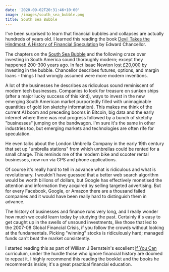 ```yaml
---
date: '2020-09-02T20:31:46+10:00'
image: /images/south_sea_bubble.png
title: South Sea Bubble
---
```


I've been surprised to learn that financial bubbles and collapses are actually hundreds of years old.
I learned this reading the book [Devil Takes the Hindmost: A History of Financial Speculation](https://www.goodreads.com/book/show/91360.Devil_Take_the_Hindmost) by Edward Chancellor.

The chapters on the [South Sea Bubble](https://en.wikipedia.org/wiki/South_Sea_Company) and the following craze over investing in South America sound thoroughly modern; except they happened 200-300 years ago.
In fact Isaac Newton [lost £20,000](https://royalsocietypublishing.org/doi/10.1098/rsnr.2018.0018) by investing in the bubble.
Chancellor describes futures, options, and margin loans - things I had wrongly assumed were more modern inventions.

A lot of the businesses he describes as ridiculous sound reminiscent of modern tech businesses.
Companies to look for treasure on sunken ships (after a major lucky success of this kind), ways to invest in the new emerging South American market purportedly filled with unimaginable quantities of gold (on sketchy information).
This makes me think of the current AI boom and preceding booms in Bitcoin, big data and the early internet where there was real progress followed by a bunch of sketchy "businesses" jumping on the bandwagon.
I'm sure it's the same in other industries too, but emerging markets and technologies are often rife for speculation.

He even talks about the London Umbrella Company in the early 19th century that set up "umbrella stations" from which umbrellas could be rented for a small charge.
This reminds me of the modern bike and scooter rental businesses, now run via GPS and phone applications.

Of course it's really hard to tell in advance what is ridiculous and what is revolutionary.
I wouldn't have guessed that a better web search algorithm would be worth billions of dollars, but Google has effectively monetised the attention and information they acquired by selling targeted advertising.
But for every Facebook, Google, or Amazon there are a thousand failed companies and it would have been really hard to distinguish them in advance.

The history of businesses and finance runs very long, and I really wonder how much we could learn today by studying the past.
Certainly it's easy to get caught up in the swells of unsound investments, like those that led to the 2007-08 Global Financial Crisis, if you follow the crowds without looking at the fundamentals.
Picking "winning" stocks is ridiculously hard; managed funds can't beat the market consistently.

I started reading this as part of William J Bernstein's excellent [If You Can](https://www.etf.com/docs/IfYouCan.pdf) curriculum, under the hurdle those who ignore financial history are doomed to repeat it.
I highly recommend this reading the booklet and the books he recommends inside; it's a great practical financial education.
